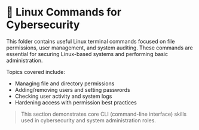 # 🐧 Linux Commands for Cybersecurity

This folder contains useful Linux terminal commands focused on file permissions, user management, and system auditing. These commands are essential for securing Linux-based systems and performing basic administration.

Topics covered include:
- Managing file and directory permissions
- Adding/removing users and setting passwords
- Checking user activity and system logs
- Hardening access with permission best practices

> This section demonstrates core CLI (command-line interface) skills used in cybersecurity and system administration roles.
